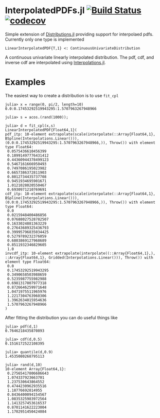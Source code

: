 # InterpolatedPDFs.jl [![Build Status](https://travis-ci.com/m-wells/InterpolatedPDFs.jl.svg?branch=master)](https://travis-ci.com/m-wells/InterpolatedPDFs.jl) [![codecov](https://codecov.io/gh/m-wells/InterpolatedPDFs.jl/branch/master/graph/badge.svg)](https://codecov.io/gh/m-wells/InterpolatedPDFs.jl)

Simple extension of [Distributions.jl](https://github.com/JuliaStats/Distributions.jl) providing support for interpolaed pdfs.
Currently only one type is implemented

```
LinearInterpolatedPDF{T,1} <: ContinuousUnivariateDistribution
```

A continuous univariate linearly interpolated distribution.
The pdf, cdf, and inverse cdf are interpolated using [Interpolations.jl](https://github.com/JuliaMath/Interpolations.jl).

# Examples
The easiest way to create a distribution is to use `fit_cpl`
```
julia> x = range(0, pi/2, length=10)
0.0:0.17453292519943295:1.5707963267948966

julia> s = acos.(rand(1000));

julia> d = fit_cpl(x,s)
LinearInterpolatedPDF{Float64,1}(
pdf_itp: 10-element extrapolate(scale(interpolate(::Array{Float64,1}, BSpline(Interpolations.Linear())), (0.0:0.17453292519943295:1.5707963267948966,)), Throw()) with element type Float64:
 0.0575436610456399
 0.18991497776431412
 0.44360944378499123
 0.5467161666950493
 0.7497086195023982
 0.6657386372811903
 0.8012734435737708
 0.9451934695901671
 1.0121028020550467
 0.6930971210769691
cdf_itp: 10-element extrapolate(scale(interpolate(::Array{Float64,1}, BSpline(Interpolations.Linear())), (0.0:0.17453292519943295:1.5707963267948966,)), Throw()) with element type Float64:
 0.0
 0.0215948400486856
 0.07688027528782507
 0.1633024881363229
 0.27643689325436793
 0.39995796835034425
 0.5279789232376059
 0.6803869127968689
 0.8511932346829605
 1.0
invcdf_itp: 10-element extrapolate(interpolate((::Array{Float64,1},), ::Array{Float64,1}, Gridded(Interpolations.Linear())), Throw()) with element type Float64:
 0.0
 0.17453292519943295
 0.3490658503988659
 0.5235987755982988
 0.6981317007977318
 0.8726646259971648
 1.0471975511965976
 1.2217304763960306
 1.3962634015954636
 1.5707963267948966
)
```

After fitting the distribution you can do useful things like
```
julia> pdf(d,1)
0.7646218435870893

julia> cdf(d,0.5)
0.1516172522108395

julia> quantile(d,0.9)
1.4535080268795113

julia> rand(d,10)
10-element Array{Float64,1}:
 0.27565417806686643
 1.074337923663701
 1.237530643864552
 0.4744230962935516
 1.18776692814955
 0.8436400094154567
 1.0835325983972564
 1.1413257453616537
 0.8701141622223004
 1.1702951450424084
```
